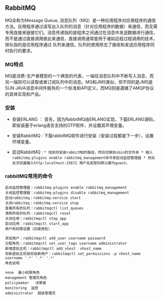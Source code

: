 ## RabbitMQ

MQ全称为Message Queue, 消息队列（MQ）是一种应用程序对应用程序的通信方法。应用程序通过读写出入队列的消息（针对应用程序的数据）来通信，而无需专用连接来链接它们。消息传递指的是程序之间通过在消息中发送数据进行通信，而不是通过直接调用彼此来通信，直接调用通常是用于诸如远程过程调用的技术。排队指的是应用程序通过 队列来通信。队列的使用除去了接收和发送应用程序同时执行的要求。

### MQ特点

MQ是消费-生产者模型的一个典型的代表，一端往消息队列中不断写入消息，而另一端则可以读取或者订阅队列中的消息。MQ和JMS类似，但不同的是JMS是SUN JAVA消息中间件服务的一个标准和API定义，而MQ则是遵循了AMQP协议的具体实现和产品。

### 安装
 * 安装ERLANG ： 首先，因为RabbitMQ由ERLANG实现，下载ERLANG源码，即安装基于erlang语言支持的OTP软件，并设置其环境变量。
 
 * 安装RabbitMQ : 下载rabbitMQ软件进行安装（安装过程都是下一步），设置环境变量。
 
 * 启动RabbitMQ : 
       ```
       * 找到你安装rabbitMQ的路径，然后切换到sbin的文件夹
       * 输入rabbitmq-plugins enable rabbitmq_management命令来启动监控管理器
       * 然后在浏览器输入http:localhost:15672 用户名和密码默认都为guest。
       ```
### rabbitMQ常用的命令
```
启动监控管理器：rabbitmq-plugins enable rabbitmq_management
关闭监控管理器：rabbitmq-plugins disable rabbitmq_management
启动rabbitmq：rabbitmq-service start
关闭rabbitmq：rabbitmq-service stop
查看所有的队列：rabbitmqctl list_queues
清除所有的队列：rabbitmqctl reset
关闭应用：rabbitmqctl stop_app
启动应用：rabbitmqctl start_app
用户和权限设置（后面用处）

添加用户：rabbitmqctl add_user username password
分配角色：rabbitmqctl set_user_tags username administrator
新增虚拟主机：rabbitmqctl add_vhost  vhost_name
将新虚拟主机授权给新用户：rabbitmqctl set_permissions -p vhost_name username '.*' '.*' '.*'
角色说明

none  最小权限角色
management 管理员角色
policymaker   决策者
monitoring  监控
administrator  超级管理员 
```